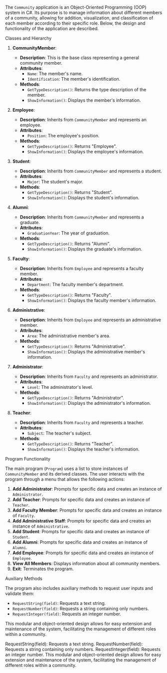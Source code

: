 The `Community` application is an Object-Oriented Programming (OOP) system in C#. Its purpose is to manage information about different members of a community, allowing for addition, visualization, and classification of each member according to their specific role. Below, the design and functionality of the application are described.

Classes and Hierarchy

1. **CommunityMember**:
   - **Description**: This is the base class representing a general community member.
   - **Attributes**:
     - `Name`: The member's name.
     - `Identification`: The member's identification.
   - **Methods**:
     - `GetTypeDescription()`: Returns the type description of the member.
     - `ShowInformation()`: Displays the member's information.

2. **Employee**:
   - **Description**: Inherits from `CommunityMember` and represents an employee.
   - **Attributes**:
     - `Position`: The employee's position.
   - **Methods**:
     - `GetTypeDescription()`: Returns "Employee".
     - `ShowInformation()`: Displays the employee's information.

3. **Student**:
   - **Description**: Inherits from `CommunityMember` and represents a student.
   - **Attributes**:
     - `Major`: The student's major.
   - **Methods**:
     - `GetTypeDescription()`: Returns "Student".
     - `ShowInformation()`: Displays the student's information.

4. **Alumni**:
   - **Description**: Inherits from `CommunityMember` and represents a graduate.
   - **Attributes**:
     - `GraduationYear`: The year of graduation.
   - **Methods**:
     - `GetTypeDescription()`: Returns "Alumni".
     - `ShowInformation()`: Displays the graduate's information.

5. **Faculty**:
   - **Description**: Inherits from `Employee` and represents a faculty member.
   - **Attributes**:
     - `Department`: The faculty member's department.
   - **Methods**:
     - `GetTypeDescription()`: Returns "Faculty".
     - `ShowInformation()`: Displays the faculty member's information.

6. **Administrative**:
   - **Description**: Inherits from `Employee` and represents an administrative member.
   - **Attributes**:
     - `Area`: The administrative member's area.
   - **Methods**:
     - `GetTypeDescription()`: Returns "Administrative".
     - `ShowInformation()`: Displays the administrative member's information.

7. **Administrator**:
   - **Description**: Inherits from `Faculty` and represents an administrator.
   - **Attributes**:
     - `Level`: The administrator's level.
   - **Methods**:
     - `GetTypeDescription()`: Returns "Administrator".
     - `ShowInformation()`: Displays the administrator's information.

8. **Teacher**:
   - **Description**: Inherits from `Faculty` and represents a teacher.
   - **Attributes**:
     - `Subject`: The teacher's subject.
   - **Methods**:
     - `GetTypeDescription()`: Returns "Teacher".
     - `ShowInformation()`: Displays the teacher's information.

Program Functionality

The main program (`Program`) uses a list to store instances of `CommunityMember` and its derived classes. The user interacts with the program through a menu that allows the following actions:

1. **Add Administrator**: Prompts for specific data and creates an instance of `Administrator`.
2. **Add Teacher**: Prompts for specific data and creates an instance of `Teacher`.
3. **Add Faculty Member**: Prompts for specific data and creates an instance of `Faculty`.
4. **Add Administrative Staff**: Prompts for specific data and creates an instance of `Administrative`.
5. **Add Student**: Prompts for specific data and creates an instance of `Student`.
6. **Add Alumni**: Prompts for specific data and creates an instance of `Alumni`.
7. **Add Employee**: Prompts for specific data and creates an instance of `Employee`.
8. **View All Members**: Displays information about all community members.
9. **Exit**: Terminates the program.

Auxiliary Methods

The program also includes auxiliary methods to request user inputs and validate them:

- `RequestString(field)`: Requests a text string.
- `RequestNumber(field)`: Requests a string containing only numbers.
- `RequestInteger(field)`: Requests an integer number.

This modular and object-oriented design allows for easy extension and maintenance of the system, facilitating the management of different roles within a community.

RequestString(field): Requests a text string.
RequestNumber(field): Requests a string containing only numbers.
RequestInteger(field): Requests an integer number.
This modular and object-oriented design allows for easy extension and maintenance of the system, facilitating the management of different roles within a community.
